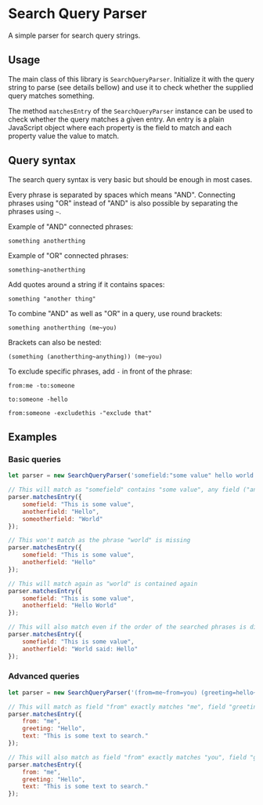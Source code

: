 # Search Query Parser

A simple parser for search query strings.

## Usage

The main class of this library is `SearchQueryParser`. Initialize it with the query string to parse (see details bellow) and use it to check whether the supplied query matches something.

The method `matchesEntry` of the `SearchQueryParser` instance can be used to check whether the query matches a given entry. An entry is a plain JavaScript object where each property is the field to match and each property value the value to match.

## Query syntax

The search query syntax is very basic but should be enough in most cases.

Every phrase is separated by spaces which means "AND". Connecting phrases using "OR" instead of "AND" is also possible by separating the phrases using `~`.

Example of "AND" connected phrases:
```
something anotherthing
```

Example of "OR" connected phrases:
```
something~anotherthing
```

Add quotes around a string if it contains spaces:
```
something "another thing"
```

To combine "AND" as well as "OR" in a query, use round brackets:
```
something anotherthing (me~you)
```

Brackets can also be nested:
```
(something (anotherthing~anything)) (me~you)
```

To exclude specific phrases, add `-` in front of the phrase:
```
from:me -to:someone

to:someone -hello

from:someone -excludethis -"exclude that"
```

## Examples

### Basic queries

```javascript
let parser = new SearchQueryParser('somefield:"some value" hello world');

// This will match as "somefield" contains "some value", any field ("anotherfield" in this case) contains "hello" and any field ("someotherfield" in this case) contains "world"
parser.matchesEntry({
    somefield: "This is some value",
    anotherfield: "Hello",
    someotherfield: "World"
});

// This won't match as the phrase "world" is missing
parser.matchesEntry({
    somefield: "This is some value",
    anotherfield: "Hello"
});

// This will match again as "world" is contained again
parser.matchesEntry({
    somefield: "This is some value",
    anotherfield: "Hello World"
});

// This will also match even if the order of the searched phrases is different from the actual field content
parser.matchesEntry({
    somefield: "This is some value",
    anotherfield: "World said: Hello"
});
```

### Advanced queries

```javascript
let parser = new SearchQueryParser('(from=me~from=you) (greeting=hello~greeting=hi) "some text"');

// This will match as field "from" exactly matches "me", field "greeting" exactly matches "hello" and field "text" contains "some text"
parser.matchesEntry({
    from: "me",
    greeting: "Hello",
    text: "This is some text to search."
});

// This will also match as field "from" exactly matches "you", field "greeting" exactly matches "hello" and field "text" contains "some text"
parser.matchesEntry({
    from: "me",
    greeting: "Hello",
    text: "This is some text to search."
});
```

